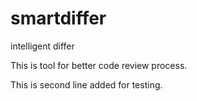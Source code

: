 # smartdiffer
intelligent differ

This is tool for better code review process.

This is second line added for testing.

